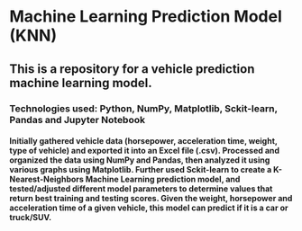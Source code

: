 # Machine Learning Prediction Model (KNN)
## This is a repository for a vehicle prediction machine learning model.
### Technologies used: Python, NumPy, Matplotlib, Sckit-learn, Pandas and Jupyter Notebook
#### Initially gathered vehicle data (horsepower, acceleration time, weight, type of vehicle) and exported it into an Excel file (.csv). Processed and organized the data using NumPy and Pandas, then analyzed it using various graphs using Matplotlib. Further used Sckit-learn to create a K-Nearest-Neighbors Machine Learning prediction model, and tested/adjusted different model parameters to determine values that return best training and testing scores. Given the weight, horsepower and acceleration time of a given vehicle, this model can predict if it is a car or truck/SUV.
